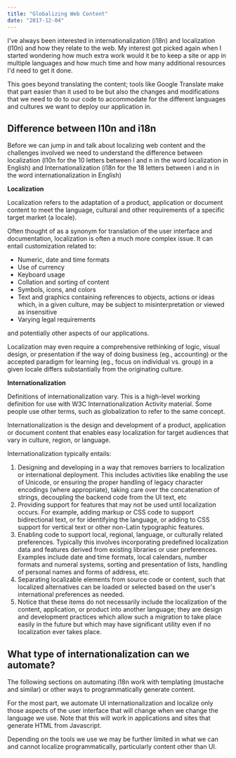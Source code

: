```yaml
---
title: "Globalizing Web Content"
date: "2017-12-04"
---
```


I've always been interested in internationalization (i18n) and localization (l10n) and how they relate to the web. My interest got picked again when I started wondering how much extra work would it be to keep a site or app in multiple languages and how much time and how many additional resources I'd need to get it done.

This goes beyond translating the content; tools like Google Translate make that part easier than it used to be but also the changes and modifications that we need to do to our code to accommodate for the different languages and cultures we want to deploy our application in.

## Difference between l10n and i18n

Before we can jump in and talk about localizing web content and the challenges involved we need to understand the difference between localization (l10n for the 10 letters between l and n in the word localization in English) and Internationalization (i18n for the 18 letters between i and n in the word internationalization in English)

**Localization**

Localization refers to the adaptation of a product, application or document content to meet the language, cultural and other requirements of a specific target market (a locale).

Often thought of as a synonym for translation of the user interface and documentation, localization is often a much more complex issue. It can entail customization related to:

- Numeric, date and time formats
- Use of currency
- Keyboard usage
- Collation and sorting of content
- Symbols, icons, and colors
- Text and graphics containing references to objects, actions or ideas which, in a given culture, may be subject to misinterpretation or viewed as insensitive
- Varying legal requirements

and potentially other aspects of our applications.

Localization may even require a comprehensive rethinking of logic, visual design, or presentation if the way of doing business (eg., accounting) or the accepted paradigm for learning (eg., focus on individual vs. group) in a given locale differs substantially from the originating culture.

**Internationalization**

Definitions of internationalization vary. This is a high-level working definition for use with W3C Internationalization Activity material. Some people use other terms, such as globalization to refer to the same concept.

Internationalization is the design and development of a product, application or document content that enables easy localization for target audiences that vary in culture, region, or language.

Internationalization typically entails:

1. Designing and developing in a way that removes barriers to localization or international deployment. This includes activities like enabling the use of Unicode, or ensuring the proper handling of legacy character encodings (where appropriate), taking care over the concatenation of strings, decoupling the backend code from the UI text, etc
2. Providing support for features that may not be used until localization occurs. For example, adding markup or CSS code to support bidirectional text, or for identifying the language, or adding to CSS support for vertical text or other non-Latin typographic features.
3. Enabling code to support local, regional, language, or culturally related preferences. Typically this involves incorporating predefined localization data and features derived from existing libraries or user preferences. Examples include date and time formats, local calendars, number formats and numeral systems, sorting and presentation of lists, handling of personal names and forms of address, etc.
4. Separating localizable elements from source code or content, such that localized alternatives can be loaded or selected based on the user's international preferences as needed.
5. Notice that these items do not necessarily include the localization of the content, application, or product into another language; they are design and development practices which allow such a migration to take place easily in the future but which may have significant utility even if no localization ever takes place.

## What type of internationalization can we automate?

The following sections on automating i18n work with templating (mustache and similar) or other ways to programmatically generate content.

For the most part, we automate UI internationalization and localize only those aspects of the user interface that will change when we change the language we use. Note that this will work in applications and sites that generate HTML from Javascript.

Depending on the tools we use we may be further limited in what we can and cannot localize programmatically, particularly content other than UI.
